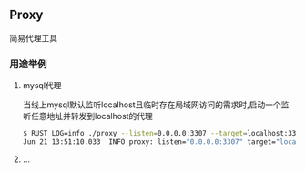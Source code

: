 ## Proxy

简易代理工具

### 用途举例

1. mysql代理

    当线上mysql默认监听localhost且临时存在局域网访问的需求时,启动一个监听任意地址并转发到localhost的代理

    ``` bash
    $ RUST_LOG=info ./proxy --listen=0.0.0.0:3307 --target=localhost:3306
    Jun 21 13:51:10.033  INFO proxy: listen="0.0.0.0:3307" target="localhost:3306" buffer_size=4096
    ```

2. ...